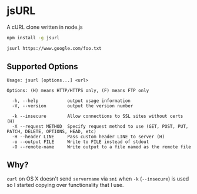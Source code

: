 jsURL
=====

A cURL clone written in node.js

```bash
npm install -g jsurl
```

```bash
jsurl https://www.google.com/foo.txt
```

Supported Options
-----------------

```
Usage: jsurl [options...] <url>

Options: (H) means HTTP/HTTPS only, (F) means FTP only

  -h, --help           output usage information
  -V, --version        output the version number

  -k --insecure        Allow connections to SSL sites without certs (H)
  -X --request METHOD  Specify request method to use (GET, POST, PUT, PATCH, DELETE, OPTIONS, HEAD, etc)
  -H --header LINE     Pass custom header LINE to server (H)
  -o --output FILE     Write to FILE instead of stdout
  -O --remote-name     Write output to a file named as the remote file
```

Why?
----

`curl` on OS X doesn't send `servername` via `sni` when `-k` (`--insecure`) is used
so I started copying over functionality that I use.
